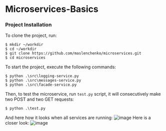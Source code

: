 # Microservices-Basics
### Project Installation
To clone the project, run:
```shell
$ mkdir ~/workdir
$ cd ~/workdir
$ git clone https://github.com/maslenchenko/microservices.git
$ cd microservices
```
To start the project, execute the following commands:
```shell
$ python .\src\logging-service.py
$ python .\src\messages-service.py
$ python .\src\facade-service.py
```
Then, to test the microservice, run `test.py` script, it will consecutively make two POST and two GET requests:
```shell
$ python .\test.py
```
And here how it looks when all services are running:
![image](https://github.com/maslenchenko/microservices/assets/91615687/ddf09bb4-a32e-4dd7-bebf-11c955698725)
Here is a closer look:
![image](https://github.com/maslenchenko/microservices/assets/91615687/115a246e-14d1-4860-8776-f6ff37ddc95f)

